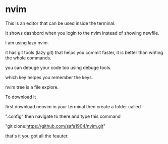 # nvim

This is an editor that can be used inside the terminal.

It shows dashbord when you login to the nvim instead of showing newfile.

I am using lazy nvim.

it has git tools (lazy git) that helps you commit faster, it is better than
writing the whole commands.

you can debuge your code too using debuge tools.

which key helpes you remember the keys.

nvim tree is a file explore.

To download it

first download neovim in your terminal then create a folder called

".config" then navigate to there and type this command

"git clone:https://github.com/safa1904/nvim.git"

that's it you got all the feauter.

